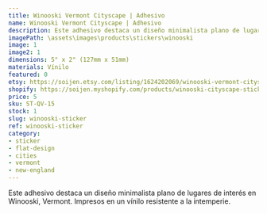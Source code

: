 ```yaml
---
title: Winooski Vermont Cityscape | Adhesivo
name: Winooski Vermont Cityscape | Adhesivo
description: Este adhesivo destaca un diseño minimalista plano de lugares de interés en Winooski, Vermont. Impresos en un vínilo resistente a la intemperie.
imagePath: \assets\images\products\stickers\winooski
image: 1
image2: 1
dimensions: 5" x 2" (127mm x 51mm)
materials: Vínilo
featured: 0
etsy: https://soijen.etsy.com/listing/1624202069/winooski-vermont-cityscape-sticker
shopify: https://soijen.myshopify.com/products/winooski-cityscape-sticker
price: 5
sku: ST-QV-15
stock: 1
slug: winooski-sticker
ref: winooski-sticker
category:
- sticker
- flat-design
- cities
- vermont
- new-england
---
```

Este adhesivo destaca un diseño minimalista plano de lugares de interés en Winooski, Vermont. Impresos en un vínilo resistente a la intemperie.

